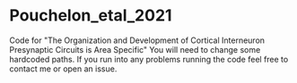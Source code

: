 # Pouchelon_etal_2021
Code for "The Organization and Development of Cortical Interneuron Presynaptic Circuits is Area Specific"
You will need to change some hardcoded paths. If you run into any problems running the code feel free to contact me or open an issue.
